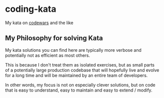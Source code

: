 # coding-kata

My kata on [codewars](https://www.codewars.com/users/creinig) and the like

## My Philosophy for solving Kata

My kata solutions you can find here are typically more verbose and potentially not as efficient as most others.

This is because I don't treat them as isolated exercises, but as small parts of a potentially large production 
codebase that will hopefully live and evolve for a long time and will be maintained by an entire team of 
developers.

In other words, my focus is not on especially clever solutions, but on code that is easy to understand, easy to 
maintain and easy to extend / modify.

